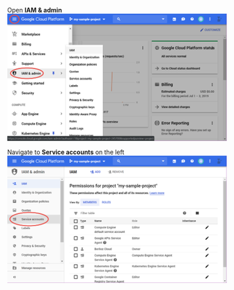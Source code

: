 Open **IAM & admin**
![GCP IAM Menu Screenshot](assets/gcp-iam-menu.png)

Navigate to **Service accounts** on the left
![GCP IAM Service Accounts Menu Screenshot](assets/gcp-iam-service-accounts-menu.png)
